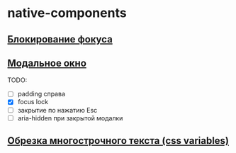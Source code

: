 # native-components
## [Блокирование фокуса](https://evstarostin.github.io/native-components/focus-lock/)  
## [Модальное окно](https://evstarostin.github.io/native-components/modal-window/)  
TODO:  
- [ ] padding справа  
- [x] focus lock  
- [ ] закрытие по нажатию Esc  
- [ ] aria-hidden при закрытой модалки
## [Обрезка многострочного текста (css variables)](https://evstarostin.github.io/native-components/line-clamp/)  
